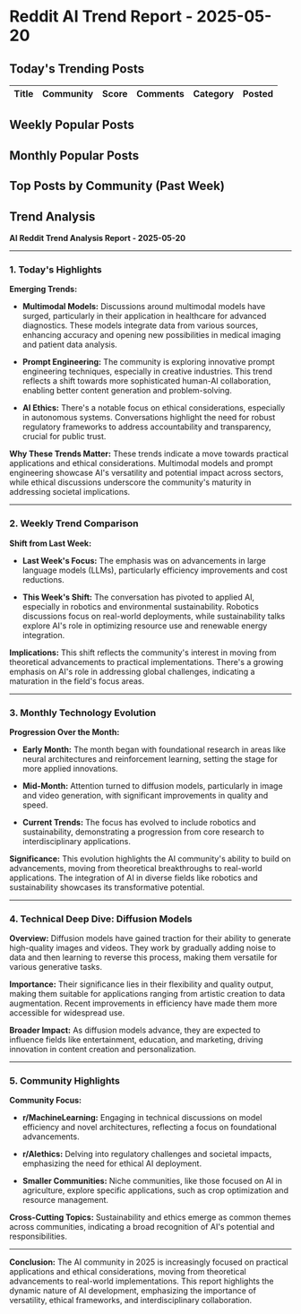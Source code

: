 # Reddit AI Trend Report - 2025-05-20

## Today's Trending Posts

| Title | Community | Score | Comments | Category | Posted |
|-------|-----------|-------|----------|----------|--------|


## Weekly Popular Posts



## Monthly Popular Posts



## Top Posts by Community (Past Week)



## Trend Analysis



**AI Reddit Trend Analysis Report - 2025-05-20**

---

### **1. Today's Highlights**

**Emerging Trends:**
- **Multimodal Models:** Discussions around multimodal models have surged, particularly in their application in healthcare for advanced diagnostics. These models integrate data from various sources, enhancing accuracy and opening new possibilities in medical imaging and patient data analysis.
  
- **Prompt Engineering:** The community is exploring innovative prompt engineering techniques, especially in creative industries. This trend reflects a shift towards more sophisticated human-AI collaboration, enabling better content generation and problem-solving.

- **AI Ethics:** There's a notable focus on ethical considerations, especially in autonomous systems. Conversations highlight the need for robust regulatory frameworks to address accountability and transparency, crucial for public trust.

**Why These Trends Matter:**
These trends indicate a move towards practical applications and ethical considerations. Multimodal models and prompt engineering showcase AI's versatility and potential impact across sectors, while ethical discussions underscore the community's maturity in addressing societal implications.

---

### **2. Weekly Trend Comparison**

**Shift from Last Week:**
- **Last Week's Focus:** The emphasis was on advancements in large language models (LLMs), particularly efficiency improvements and cost reductions.
  
- **This Week's Shift:** The conversation has pivoted to applied AI, especially in robotics and environmental sustainability. Robotics discussions focus on real-world deployments, while sustainability talks explore AI's role in optimizing resource use and renewable energy integration.

**Implications:**
This shift reflects the community's interest in moving from theoretical advancements to practical implementations. There's a growing emphasis on AI's role in addressing global challenges, indicating a maturation in the field's focus areas.

---

### **3. Monthly Technology Evolution**

**Progression Over the Month:**
- **Early Month:** The month began with foundational research in areas like neural architectures and reinforcement learning, setting the stage for more applied innovations.
  
- **Mid-Month:** Attention turned to diffusion models, particularly in image and video generation, with significant improvements in quality and speed.
  
- **Current Trends:** The focus has evolved to include robotics and sustainability, demonstrating a progression from core research to interdisciplinary applications.

**Significance:**
This evolution highlights the AI community's ability to build on advancements, moving from theoretical breakthroughs to real-world applications. The integration of AI in diverse fields like robotics and sustainability showcases its transformative potential.

---

### **4. Technical Deep Dive: Diffusion Models**

**Overview:**
Diffusion models have gained traction for their ability to generate high-quality images and videos. They work by gradually adding noise to data and then learning to reverse this process, making them versatile for various generative tasks.

**Importance:**
Their significance lies in their flexibility and quality output, making them suitable for applications ranging from artistic creation to data augmentation. Recent improvements in efficiency have made them more accessible for widespread use.

**Broader Impact:**
As diffusion models advance, they are expected to influence fields like entertainment, education, and marketing, driving innovation in content creation and personalization.

---

### **5. Community Highlights**

**Community Focus:**
- **r/MachineLearning:** Engaging in technical discussions on model efficiency and novel architectures, reflecting a focus on foundational advancements.
  
- **r/AIethics:** Delving into regulatory challenges and societal impacts, emphasizing the need for ethical AI deployment.
  
- **Smaller Communities:** Niche communities, like those focused on AI in agriculture, explore specific applications, such as crop optimization and resource management.

**Cross-Cutting Topics:**
Sustainability and ethics emerge as common themes across communities, indicating a broad recognition of AI's potential and responsibilities.

---

**Conclusion:**
The AI community in 2025 is increasingly focused on practical applications and ethical considerations, moving from theoretical advancements to real-world implementations. This report highlights the dynamic nature of AI development, emphasizing the importance of versatility, ethical frameworks, and interdisciplinary collaboration.